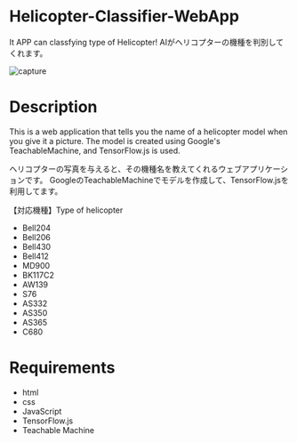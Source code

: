 # Helicopter-Classifier-WebApp

It APP can classfying type of Helicopter!
AIがヘリコプターの機種を判別してくれます。

![capture](https://user-images.githubusercontent.com/87939804/153802498-6a90cfa7-b6ce-45aa-93f7-673ee7726cea.PNG)


# Description
This is a web application that tells you the name of a helicopter model when you give it a picture.
The model is created using Google's TeachableMachine, and TensorFlow.js is used.

ヘリコプターの写真を与えると、その機種名を教えてくれるウェブアプリケーションです。
GoogleのTeachableMachineでモデルを作成して、TensorFlow.jsを利用してます。

【対応機種】Type of helicopter
- Bell204
- Bell206
- Bell430
- Bell412
- MD900
- BK117C2
- AW139
- S76
- AS332
- AS350
- AS365
- C680



# Requirements
- html
- css
- JavaScript
- TensorFlow.js
- Teachable Machine
